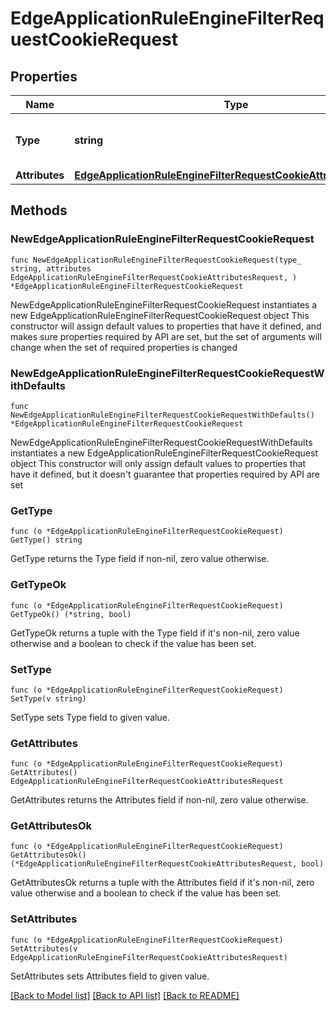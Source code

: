 # EdgeApplicationRuleEngineFilterRequestCookieRequest

## Properties

Name | Type | Description | Notes
------------ | ------------- | ------------- | -------------
**Type** | **string** | * &#x60;filter_request_cookie&#x60; - filter_request_cookie | 
**Attributes** | [**EdgeApplicationRuleEngineFilterRequestCookieAttributesRequest**](EdgeApplicationRuleEngineFilterRequestCookieAttributesRequest.md) |  | 

## Methods

### NewEdgeApplicationRuleEngineFilterRequestCookieRequest

`func NewEdgeApplicationRuleEngineFilterRequestCookieRequest(type_ string, attributes EdgeApplicationRuleEngineFilterRequestCookieAttributesRequest, ) *EdgeApplicationRuleEngineFilterRequestCookieRequest`

NewEdgeApplicationRuleEngineFilterRequestCookieRequest instantiates a new EdgeApplicationRuleEngineFilterRequestCookieRequest object
This constructor will assign default values to properties that have it defined,
and makes sure properties required by API are set, but the set of arguments
will change when the set of required properties is changed

### NewEdgeApplicationRuleEngineFilterRequestCookieRequestWithDefaults

`func NewEdgeApplicationRuleEngineFilterRequestCookieRequestWithDefaults() *EdgeApplicationRuleEngineFilterRequestCookieRequest`

NewEdgeApplicationRuleEngineFilterRequestCookieRequestWithDefaults instantiates a new EdgeApplicationRuleEngineFilterRequestCookieRequest object
This constructor will only assign default values to properties that have it defined,
but it doesn't guarantee that properties required by API are set

### GetType

`func (o *EdgeApplicationRuleEngineFilterRequestCookieRequest) GetType() string`

GetType returns the Type field if non-nil, zero value otherwise.

### GetTypeOk

`func (o *EdgeApplicationRuleEngineFilterRequestCookieRequest) GetTypeOk() (*string, bool)`

GetTypeOk returns a tuple with the Type field if it's non-nil, zero value otherwise
and a boolean to check if the value has been set.

### SetType

`func (o *EdgeApplicationRuleEngineFilterRequestCookieRequest) SetType(v string)`

SetType sets Type field to given value.


### GetAttributes

`func (o *EdgeApplicationRuleEngineFilterRequestCookieRequest) GetAttributes() EdgeApplicationRuleEngineFilterRequestCookieAttributesRequest`

GetAttributes returns the Attributes field if non-nil, zero value otherwise.

### GetAttributesOk

`func (o *EdgeApplicationRuleEngineFilterRequestCookieRequest) GetAttributesOk() (*EdgeApplicationRuleEngineFilterRequestCookieAttributesRequest, bool)`

GetAttributesOk returns a tuple with the Attributes field if it's non-nil, zero value otherwise
and a boolean to check if the value has been set.

### SetAttributes

`func (o *EdgeApplicationRuleEngineFilterRequestCookieRequest) SetAttributes(v EdgeApplicationRuleEngineFilterRequestCookieAttributesRequest)`

SetAttributes sets Attributes field to given value.



[[Back to Model list]](../README.md#documentation-for-models) [[Back to API list]](../README.md#documentation-for-api-endpoints) [[Back to README]](../README.md)


